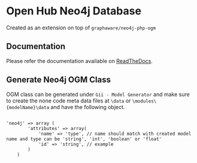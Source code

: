 # Open Hub Neo4j Database
Created as an extension on top of `graphaware/neo4j-php-ogm`

## Documentation

Please refer the documentation available on [ReadTheDocs](http://neo4j-php-ogm.readthedocs.io/en/latest/).


## Generate Neo4j OGM Class

OGM class can be generated under `Gii - Model Generator`
and make sure to create the none code meta data files at `\data` or `\modules\{modelName}\data` and have the following object.

```

'neo4j' => array (
        'attributes' => array(
            'name' => 'type', // name should match with created model name and type can be 'string', 'int', 'boolean' or 'float'
            'id' => 'string', // example
        )
    )

```



